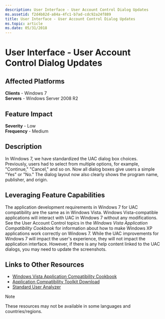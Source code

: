 ```yaml
---
description: User Interface - User Account Control Dialog Updates
ms.assetid: f2d4b82d-a84a-4fc1-b7ad-cdc92a24f889
title: User Interface - User Account Control Dialog Updates
ms.topic: article
ms.date: 05/31/2018
---
```


# User Interface - User Account Control Dialog Updates

## Affected Platforms

**Clients** - Windows 7  
**Servers** - Windows Server 2008 R2  









## Feature Impact

**Severity** - Low  
**Frequency** - Medium  











## Description

In Windows 7, we have standardized the UAC dialog box choices. Previously, users had to select from multiple options, for example, "Continue," "Cancel," and so on. Now all dialog boxes give users a simple "Yes" or "No." The dialog layout now also clearly shows the program name, publisher, and origin.

## Leveraging Feature Capabilities

The application development requirements in Windows 7 for UAC compatibility are the same as in Windows Vista. Windows Vista-compatible applications will interact with UAC in Windows 7 without any modifications. See the User Account Control topics in the *Windows Vista Application Compatibility Cookbook* for information about how to make Windows XP applications work correctly on Windows 7. While the UAC improvements for Windows 7 will impact the user's experience, they will not impact the application interface. However, if there is any help content linked to the UAC dialogs, you may need to update the screenshots.

## Links to Other Resources

-   [Windows Vista Application Compatibility Cookbook](/previous-versions/bb757005(v=msdn.10))
-   [Application Compatibility Toolkit Download](/windows-hardware/get-started/adk-install)
-   [Standard User Analyzer](/previous-versions/windows/it-pro/windows-7/cc766021(v=ws.10))

> [!Note]  
> These resources may not be available in some languages and countries/regions.

 

 

 
